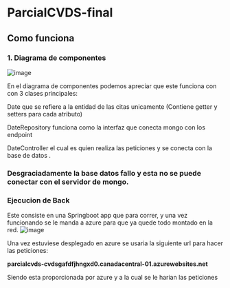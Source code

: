 # ParcialCVDS-final

## Como funciona

### 1. Diagrama de componentes

![image](https://github.com/user-attachments/assets/30f4d101-430e-417c-bfe4-146dd178a439)


En el diagrama de componentes podemos apreciar que este funciona con con 3 clases principales:

Date que se refiere a la entidad de las citas unicamente (Contiene getter y setters para cada atributo)

DateRepository funciona como la interfaz que conecta mongo con los endpoint 

DateController el cual es quien realiza las peticiones y se conecta con la base de datos .

### Desgraciadamente la base datos fallo y esta no se puede conectar con el servidor de mongo.

### Ejecucion de Back
Este consiste en una Springboot app que para correr, y una vez funcionando se le manda a azure para que 
ya quede todo montado en la red.
![image](https://github.com/user-attachments/assets/760afb87-3d7a-4ec4-b1fb-12ae3d0b1661)



Una vez estuviese desplegado en azure se usaria la siguiente
url para hacer las peticiones: 

**parcialcvds-cvdsgafdfjhngxd0.canadacentral-01.azurewebsites.net**

Siendo esta proporcionada por azure y a la cual se le harian las peticiones
